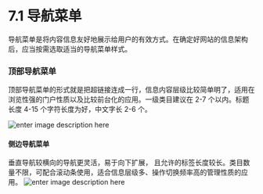 # 7.1 导航菜单

导航菜单是将内容信息友好地展示给用户的有效方式。在确定好网站的信息架构后，应当按需选取适当的导航菜单样式。
### 顶部导航菜单


顶部导航菜单的形式就是把超链接连成一行，信息内容层级比较简单明了，适用在浏览性强的门户性质以及比较前台化的应用。一级类目建议在 2-7 个以内。标题长度 4-15 个字符长度为好，中文字长 2-6 个。

![enter image description here](https://os.alipayobjects.com/rmsportal/CHLsYZJzIISKiFegqrXQ.png)

#### 侧边导航菜单


垂直导航较横向的导航更灵活，易于向下扩展， 且允许的标签长度较长。类目数量不限，可配合滚动条使用，适合信息层级多、操作切换频率高的管理性质的应用。
![enter image description here](https://os.alipayobjects.com/rmsportal/iSgvIOKsqAdpJUeHVnnl.png)
